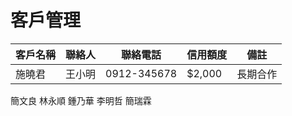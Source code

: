 # 客戶管理

| 客戶名稱 | 聯絡人  | 聯絡電話     | 信用額度 | 備註    |
|----------|---------|--------------|----------|---------|
| 施曉君    | 王小明  | 0912-345678  | $2,000  | 長期合作 |
  簡文良
  林永順
  鍾乃華
  李明哲
  簡瑞霖
  
